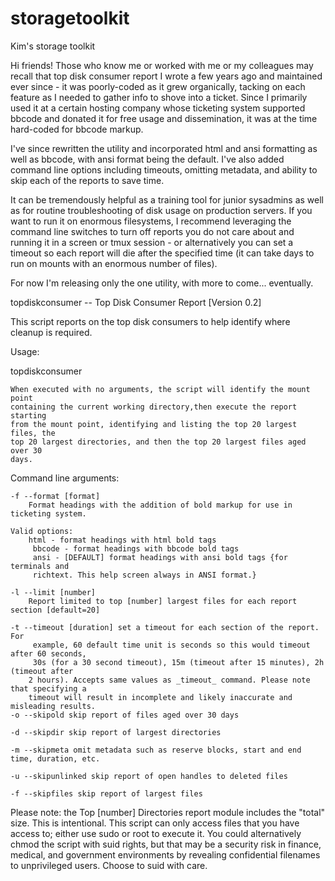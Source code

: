 # storagetoolkit
Kim's storage toolkit

Hi friends! Those who know me or worked with me or my colleagues may recall that top disk consumer report I wrote a few years ago and maintained ever since - it was poorly-coded as it grew organically, tacking on each feature as I needed to gather info to shove into a ticket. Since I primarily used it at a certain hosting company whose ticketing system supported bbcode and donated it for free usage and dissemination, it was at the time hard-coded for bbcode markup. 

I've since rewritten the utility and incorporated html and ansi formatting as well as bbcode, with ansi format being the default. I've also added command line options including timeouts, omitting metadata, and ability to skip each of the reports to save time. 

It can be tremendously helpful as a training tool for junior sysadmins as well as for routine troubleshooting of disk usage on production servers. If you want to run it on enormous filesystems, I recommend leveraging the command line switches to turn off reports you do not care about and running it in a screen or tmux session - or alternatively you can set a timeout so each report will die after the specified time (it can take days to run on mounts with an enormous number of files). 

For now I'm releasing only the one utility, with more to come... eventually.

topdiskconsumer  -- Top Disk Consumer Report [Version 0.2]


This script reports on the top disk consumers to help identify where cleanup is required.


Usage:


topdiskconsumer

	When executed with no arguments, the script will identify the mount point 
	containing the current working directory,then execute the report starting 
	from the mount point, identifying and listing the top 20 largest files, the 
	top 20 largest directories, and then the top 20 largest files aged over 30 
	days.

Command line arguments:

	-f --format [format]
		Format headings with the addition of bold markup for use in ticketing system. 

	Valid options:
		html - format headings with html bold tags
		 bbcode - format headings with bbcode bold tags
		 ansi - [DEFAULT] format headings with ansi bold tags {for terminals and 
		 richtext. This help screen always in ANSI format.}

	-l --limit [number]
		Report limited to top [number] largest files for each report section [default=20]

	-t --timeout [duration] set a timeout for each section of the report. For 
		 example, 60 default time unit is seconds so this would timeout after 60 seconds,
		 30s (for a 30 second timeout), 15m (timeout after 15 minutes), 2h (timeout after
		2 hours). Accepts same values as _timeout_ command. Please note that specifying a 
		timeout will result in incomplete and likely inaccurate and misleading results.
	-o --skipold skip report of files aged over 30 days 

	-d --skipdir skip report of largest directories

	-m --skipmeta omit metadata such as reserve blocks, start and end time, duration, etc.

	-u --skipunlinked skip report of open handles to deleted files

	-f --skipfiles skip report of largest files

Please note: the Top [number] Directories report module includes the "total" size. This is intentional.
This script can only access files that you have access to; either use sudo or root 
to execute it. You could alternatively chmod the script with suid rights, but that may be a
security risk in finance, medical, and government environments by revealing confidential
filenames to unprivileged users. Choose to suid with care.
